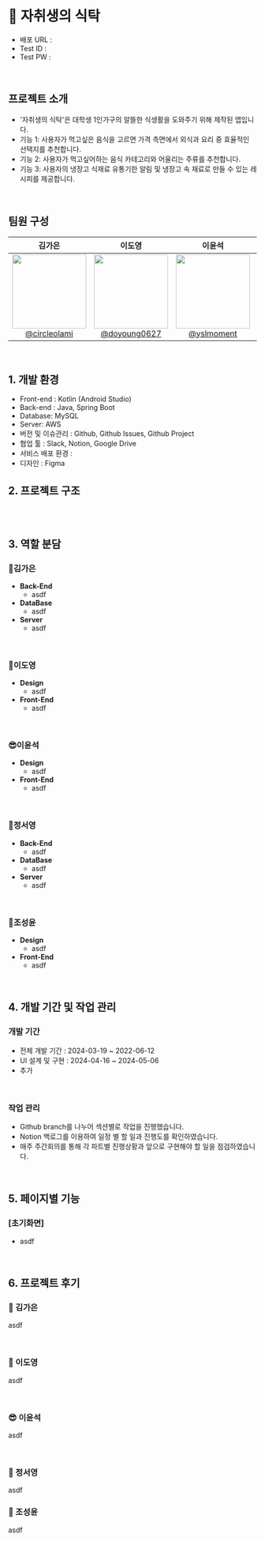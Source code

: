 # 🥗 자취생의 식탁

- 배포 URL :
- Test ID :
- Test PW :

<br>

## 프로젝트 소개

- '자취생의 식탁'은 대학생 1인가구의 알뜰한 식생활을 도와주기 위해 제작된 앱입니다.
- 기능 1: 사용자가 먹고싶은 음식을 고르면 가격 측면에서 외식과 요리 중 효율적인 선택지를 추천합니다.
- 기능 2: 사용자가 먹고싶어하는 음식 카테고리와 어울리는 주류를 추천합니다.
- 기능 3: 사용자의 냉장고 식재료 유통기한 알림 및 냉장고 속 재료로 만들 수 있는 레시피를 제공합니다.

<br>

## 팀원 구성

<div align="center">

|                                                                 **김가은**                                                                  |                                                                 **이도영**                                                                  |                                                               **이윤석**                                                                |                                                                **정서영**                                                                 |                                                                **조성윤**                                                                |
| :-----------------------------------------------------------------------------------------------------------------------------------------: | :-----------------------------------------------------------------------------------------------------------------------------------------: | :-------------------------------------------------------------------------------------------------------------------------------------: | :---------------------------------------------------------------------------------------------------------------------------------------: | :--------------------------------------------------------------------------------------------------------------------------------------: |
| [<img src="https://avatars.githubusercontent.com/u/100764111?v=4" height=150 width=150> <br/> @circleolami](https://github.com/circleolami) | [<img src="https://avatars.githubusercontent.com/u/165134940?v=4" height=150 width=150> <br/> @doyoung0627](https://github.com/circleolami) | [<img src="https://avatars.githubusercontent.com/u/164312366?v=4" height=150 width=150> <br/> @yslmoment](https://github.com/yslmoment) | [<img src="https://avatars.githubusercontent.com/u/145116577?v=4" height=150 width=150> <br/> @standupnow](https://github.com/standupnow) | [<img src="https://avatars.githubusercontent.com/u/50064865?v=4" height=150 width=150> <br/> @areasplash](https://github.com/areasplash) |

</div>

<br>

## 1. 개발 환경

- Front-end : Kotlin (Android Studio)
- Back-end : Java, Spring Boot
- Database: MySQL
- Server: AWS
- 버전 및 이슈관리 : Github, Github Issues, Github Project
- 협업 툴 : Slack, Notion, Google Drive
- 서비스 배포 환경 :
- 디자인 : Figma
  <br>

## 2. 프로젝트 구조

```

```

<br>

## 3. 역할 분담

### 🍊김가은

- **Back-End**
  - asdf
- **DataBase**
  - asdf
- **Server**
  - asdf

<br>
    
### 👻이도영

- **Design**
  - asdf
- **Front-End**
  - asdf

<br>

### 😎이윤석

- **Design**
  - asdf
- **Front-End**
  - asdf

<br>

### 🐬정서영

- **Back-End**
  - asdf
- **DataBase**
  - asdf
- **Server**
  - asdf

<br>
   
### 👻조성윤

- **Design**
  - asdf
- **Front-End**
  - asdf

<br>

## 4. 개발 기간 및 작업 관리

### 개발 기간

- 전체 개발 기간 : 2024-03-19 ~ 2022-06-12
- UI 설계 및 구현 : 2024-04-16 ~ 2024-05-06
- 추가

<br>

### 작업 관리

- Github branch를 나누어 섹션별로 작업을 진행했습니다.
- Notion 백로그를 이용하여 일정 별 할 일과 진행도를 확인하였습니다.
- 매주 주간회의를 통해 각 파트별 진행상황과 앞으로 구현해야 할 일을 점검하였습니다.

<br>

## 5. 페이지별 기능

### [초기화면]

- asdf

<br>

## 6. 프로젝트 후기

### 🍊 김가은

asdf

<br>

### 👻 이도영

asdf

<br>

### 😎 이윤석

asdf

<br>

### 🐬 정서영

asdf

### 👻 조성윤

asdf
